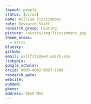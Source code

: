 ```yaml
---
layout: people
status: [virus]
name: William Fitzsimmons
role: Research Staff
research_group: Lauring
picture: /assets/img/fitzsimmons.jpg
theme_areas:
  - Virus
bluesky: 
github: 
email: willfitz@med.umich.edu
linkedin:
google_scholar: 
orcid: 0000-0002-0997-1108
research_gate: 
website: 
pubmed: 
phone: 
address: 4615 MS2
---
```

